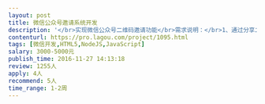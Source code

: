 ```yaml
---                
layout: post       
title: 微信公众号邀请系统开发           
description: '</br>实现微信公众号二维码邀请功能</br>需求说明：</br>1、通过分享二维码，别人扫码关注微信能统计数量</br>2、分享数量达到一定数量自动回复相应内容；</br>3、分享排名</br>人员要求：</br>1、后端使用PHP或Java</br>2、有相关功能开发经验</br>'     
contenturl: https://pro.lagou.com/project/1095.html      
tags: [微信开发,HTML5,NodeJS,JavaScript]            
salary: 3000-5000元          
publish_time: 2016-11-27 14:13:18         
review: 1255人                   
apply: 4人                   
recommend: 5人                   
time_range: 1-2周              
---                 
```


